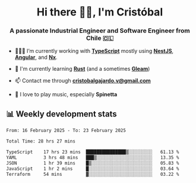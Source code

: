 <h1 align="center">Hi there ✌🏻, I'm Cristóbal</h1>
<h3 align="center">A passionate Industrial Engineer and Software Engineer from Chile 🇨🇱</h3>

- 🧑🏻‍💻 I’m currently working with **[TypeScript](https://www.typescriptlang.org)** mostly using **[NestJS](https://nestjs.com)**, **[Angular](https://angular.io)**, and **[Nx](https://nx.dev)**.

- 🌱 I'm currently learning **[Rust](https://www.rust-lang.org)** (and a sometimes **[Gleam](https://gleam.run/)**)

- 📫 Contact me through **cristobalgajardo.v@gmail.com**

- 🎸 I love to play music, especially **Spinetta**

## 📊 Weekly development stats

<!--START_SECTION:waka-->

```txt
From: 16 February 2025 - To: 23 February 2025

Total Time: 28 hrs 27 mins

TypeScript    17 hrs 23 mins  ███████████████▒░░░░░░░░░   61.13 %
YAML          3 hrs 48 mins   ███▒░░░░░░░░░░░░░░░░░░░░░   13.35 %
JSON          1 hr 39 mins    █▒░░░░░░░░░░░░░░░░░░░░░░░   05.83 %
JavaScript    1 hr 2 mins     █░░░░░░░░░░░░░░░░░░░░░░░░   03.64 %
Terraform     54 mins         ▓░░░░░░░░░░░░░░░░░░░░░░░░   03.22 %
```

<!--END_SECTION:waka-->
